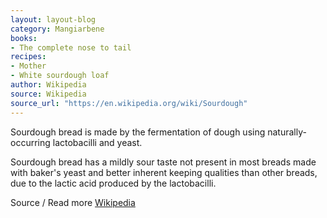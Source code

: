 ```yaml
---
layout: layout-blog
category: Mangiarbene
books: 
- The complete nose to tail
recipes:
- Mother
- White sourdough loaf
author: Wikipedia
source: Wikipedia
source_url: "https://en.wikipedia.org/wiki/Sourdough"
---
```

Sourdough bread is made by the fermentation of dough using naturally-occurring lactobacilli and yeast. 

Sourdough bread has a mildly sour taste not present in most breads made with baker's yeast and better inherent keeping qualities than other breads, due to the lactic acid produced by the lactobacilli.

Source / Read more <a href="https://en.wikipedia.org/wiki/Sourdough" target="_blank" rel="noopener noreferrer">Wikipedia</a>

